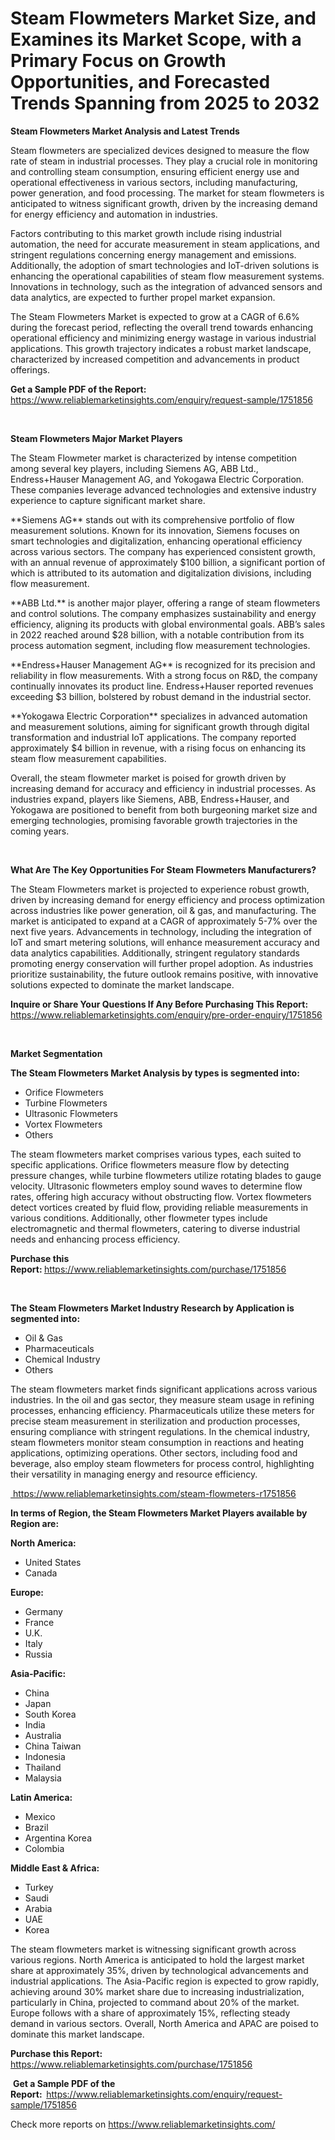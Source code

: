 <p><h1>Steam Flowmeters Market Size, and Examines its Market Scope, with a Primary Focus on Growth Opportunities, and Forecasted Trends Spanning from 2025 to 2032</h1></p><p><strong>Steam Flowmeters Market Analysis and Latest Trends</strong></p>
<p><p>Steam flowmeters are specialized devices designed to measure the flow rate of steam in industrial processes. They play a crucial role in monitoring and controlling steam consumption, ensuring efficient energy use and operational effectiveness in various sectors, including manufacturing, power generation, and food processing. The market for steam flowmeters is anticipated to witness significant growth, driven by the increasing demand for energy efficiency and automation in industries.</p><p>Factors contributing to this market growth include rising industrial automation, the need for accurate measurement in steam applications, and stringent regulations concerning energy management and emissions. Additionally, the adoption of smart technologies and IoT-driven solutions is enhancing the operational capabilities of steam flow measurement systems. Innovations in technology, such as the integration of advanced sensors and data analytics, are expected to further propel market expansion.</p><p>The Steam Flowmeters Market is expected to grow at a CAGR of 6.6% during the forecast period, reflecting the overall trend towards enhancing operational efficiency and minimizing energy wastage in various industrial applications. This growth trajectory indicates a robust market landscape, characterized by increased competition and advancements in product offerings.</p></p>
<p><strong>Get a Sample PDF of the Report:&nbsp;</strong> <a href="https://www.reliablemarketinsights.com/enquiry/request-sample/1751856?utm_campaign=2200&utm_medium=2&utm_source=Github&utm_content=ia&utm_term=10042025&utm_id=steam-flowmeters">https://www.reliablemarketinsights.com/enquiry/request-sample/1751856</a></p>
<p>&nbsp;</p>
<p><strong>Steam Flowmeters Major Market Players</strong></p>
<p><p>The Steam Flowmeter market is characterized by intense competition among several key players, including Siemens AG, ABB Ltd., Endress+Hauser Management AG, and Yokogawa Electric Corporation. These companies leverage advanced technologies and extensive industry experience to capture significant market share.</p><p>**Siemens AG** stands out with its comprehensive portfolio of flow measurement solutions. Known for its innovation, Siemens focuses on smart technologies and digitalization, enhancing operational efficiency across various sectors. The company has experienced consistent growth, with an annual revenue of approximately $100 billion, a significant portion of which is attributed to its automation and digitalization divisions, including flow measurement.</p><p>**ABB Ltd.** is another major player, offering a range of steam flowmeters and control solutions. The company emphasizes sustainability and energy efficiency, aligning its products with global environmental goals. ABB’s sales in 2022 reached around $28 billion, with a notable contribution from its process automation segment, including flow measurement technologies.</p><p>**Endress+Hauser Management AG** is recognized for its precision and reliability in flow measurements. With a strong focus on R&D, the company continually innovates its product line. Endress+Hauser reported revenues exceeding $3 billion, bolstered by robust demand in the industrial sector.</p><p>**Yokogawa Electric Corporation** specializes in advanced automation and measurement solutions, aiming for significant growth through digital transformation and industrial IoT applications. The company reported approximately $4 billion in revenue, with a rising focus on enhancing its steam flow measurement capabilities.</p><p>Overall, the steam flowmeter market is poised for growth driven by increasing demand for accuracy and efficiency in industrial processes. As industries expand, players like Siemens, ABB, Endress+Hauser, and Yokogawa are positioned to benefit from both burgeoning market size and emerging technologies, promising favorable growth trajectories in the coming years.</p></p>
<p>&nbsp;</p>
<p><strong>What Are The Key Opportunities For Steam Flowmeters Manufacturers?</strong></p>
<p><p>The Steam Flowmeters market is projected to experience robust growth, driven by increasing demand for energy efficiency and process optimization across industries like power generation, oil & gas, and manufacturing. The market is anticipated to expand at a CAGR of approximately 5-7% over the next five years. Advancements in technology, including the integration of IoT and smart metering solutions, will enhance measurement accuracy and data analytics capabilities. Additionally, stringent regulatory standards promoting energy conservation will further propel adoption. As industries prioritize sustainability, the future outlook remains positive, with innovative solutions expected to dominate the market landscape.</p></p>
<p><strong>Inquire or Share Your Questions If Any Before Purchasing This Report:</strong> <a href="https://www.reliablemarketinsights.com/enquiry/pre-order-enquiry/1751856?utm_campaign=2200&utm_medium=2&utm_source=Github&utm_content=ia&utm_term=10042025&utm_id=steam-flowmeters">https://www.reliablemarketinsights.com/enquiry/pre-order-enquiry/1751856</a></p>
<p>&nbsp;</p>
<p><strong>Market Segmentation</strong></p>
<p><strong>The Steam Flowmeters Market Analysis by types is segmented into:</strong></p>
<p><ul><li>Orifice Flowmeters</li><li>Turbine Flowmeters</li><li>Ultrasonic Flowmeters</li><li>Vortex Flowmeters</li><li>Others</li></ul></p>
<p><p>The steam flowmeters market comprises various types, each suited to specific applications. Orifice flowmeters measure flow by detecting pressure changes, while turbine flowmeters utilize rotating blades to gauge velocity. Ultrasonic flowmeters employ sound waves to determine flow rates, offering high accuracy without obstructing flow. Vortex flowmeters detect vortices created by fluid flow, providing reliable measurements in various conditions. Additionally, other flowmeter types include electromagnetic and thermal flowmeters, catering to diverse industrial needs and enhancing process efficiency.</p></p>
<p><strong>Purchase this Report:&nbsp;</strong><a href="https://www.reliablemarketinsights.com/purchase/1751856?utm_campaign=2200&utm_medium=2&utm_source=Github&utm_content=ia&utm_term=10042025&utm_id=steam-flowmeters">https://www.reliablemarketinsights.com/purchase/1751856</a></p>
<p>&nbsp;</p>
<p><strong>The Steam Flowmeters Market Industry Research by Application is segmented into:</strong></p>
<p><ul><li>Oil & Gas</li><li>Pharmaceuticals</li><li>Chemical Industry</li><li>Others</li></ul></p>
<p><p>The steam flowmeters market finds significant applications across various industries. In the oil and gas sector, they measure steam usage in refining processes, enhancing efficiency. Pharmaceuticals utilize these meters for precise steam measurement in sterilization and production processes, ensuring compliance with stringent regulations. In the chemical industry, steam flowmeters monitor steam consumption in reactions and heating applications, optimizing operations. Other sectors, including food and beverage, also employ steam flowmeters for process control, highlighting their versatility in managing energy and resource efficiency.</p></p>
<p><a href="https://www.reliablemarketinsights.com/steam-flowmeters-r1751856?utm_campaign=2200&utm_medium=2&utm_source=Github&utm_content=ia&utm_term=10042025&utm_id=steam-flowmeters">&nbsp;https://www.reliablemarketinsights.com/steam-flowmeters-r1751856</a></p>
<p><strong>In terms of Region, the Steam Flowmeters Market Players available by Region are:</strong></p>
<p>
    <p> <strong> North America: </strong>
        <ul>
            <li>United States</li>
            <li>Canada</li>
        </ul>
        </p> 
    <p> <strong> Europe: </strong>
        <ul>
            <li>Germany</li>
            <li>France</li>
            <li>U.K.</li>
            <li>Italy</li>
            <li>Russia</li>
        </ul>
        </p> 
    <p> <strong> Asia-Pacific: </strong>
        <ul>
            <li>China</li>
            <li>Japan</li>
            <li>South Korea</li>
            <li>India</li>
            <li>Australia</li>
            <li>China Taiwan</li>
            <li>Indonesia</li>
            <li>Thailand</li>
            <li>Malaysia</li>
        </ul>
        </p> 
    <p> <strong> Latin America: </strong>
        <ul>
            <li>Mexico</li>
            <li>Brazil</li>
            <li>Argentina Korea</li>
            <li>Colombia</li>
        </ul>
        </p> 
    <p> <strong> Middle East & Africa: </strong>
        <ul>
            <li>Turkey</li>
            <li>Saudi</li>
            <li>Arabia</li>
            <li>UAE</li>
            <li>Korea</li>
        </ul>
    </p>
    </p>
<p><p>The steam flowmeters market is witnessing significant growth across various regions. North America is anticipated to hold the largest market share at approximately 35%, driven by technological advancements and industrial applications. The Asia-Pacific region is expected to grow rapidly, achieving around 30% market share due to increasing industrialization, particularly in China, projected to command about 20% of the market. Europe follows with a share of approximately 15%, reflecting steady demand in various sectors. Overall, North America and APAC are poised to dominate this market landscape.</p></p>
<p><strong>Purchase this Report: </strong><a href="https://www.reliablemarketinsights.com/purchase/1751856?utm_campaign=2200&utm_medium=2&utm_source=Github&utm_content=ia&utm_term=10042025&utm_id=steam-flowmeters">https://www.reliablemarketinsights.com/purchase/1751856</a></p>
<p>&nbsp;<strong>Get a Sample PDF of the Report:&nbsp;&nbsp;</strong><a href="https://www.reliablemarketinsights.com/enquiry/request-sample/1751856?utm_campaign=2200&utm_medium=2&utm_source=Github&utm_content=ia&utm_term=10042025&utm_id=steam-flowmeters">https://www.reliablemarketinsights.com/enquiry/request-sample/1751856</a></p>
<p><strong></strong></p>
<p>Check more reports on <a href="https://www.reliablemarketinsights.com/?utm_campaign=2200&utm_medium=2&utm_source=Github&utm_content=ia&utm_term=10042025&utm_id=steam-flowmeters">https://www.reliablemarketinsights.com/</a></p>